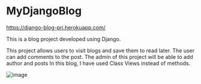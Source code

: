 # MyDjangoBlog
https://django-blog-prj.herokuapp.com/

This is a blog project developed using Django.

This project allows users to visit blogs and save them to read later. The user can add comments to the post. The admin of this project will be able to add author and posts In this blog, I have used Class Views instead of methods.

![image](https://user-images.githubusercontent.com/34751165/141174143-d9336046-091a-4545-81e2-eb28ad3d5f9b.png)
